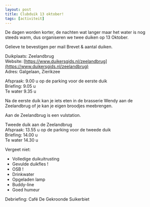 ```yaml
---
layout: post
title: Clubduik 13 oktober!
tags: [activiteit]
---
```


De dagen worden korter, de nachten wat langer maar het water is nog steeds warm, dus organiseren we twee duiken op 13 Oktober.

Gelieve te bevestigen per mail
Brevet & aantal duiken.

Duikplaats: Zeelandbrug  
Website: [https://www.duikersgids.nl/zeelandbrug](https://www.duikersgids.nl/zeelandbrug)  
Adres: Galgelaan, Zierikzee

Afspraak: 9.00 u op de parking voor de eerste duik  
Briefing: 9.05 u  
Te water 9.35 u 

Na de eerste duik kan je iets eten in de brasserie Wendy aan de Zeelandbrug of je kan je eigen broodjes meebrengen.

Aan de Zeelandbrug is een vulstation.

Tweede duik aan de Zeelandbrug  
Afspraak: 13.55 u op de parking voor de tweede duik  
Briefing: 14.00 u  
Te water 14.30 u 

Vergeet niet:
- Volledige duikuitrusting
- Gevulde duikfles ! 
- OSB !
- Drinkwater
- Opgeladen lamp
- Buddy-line
- Goed humeur

Debriefing: Café De Gekroonde Suikerbiet
